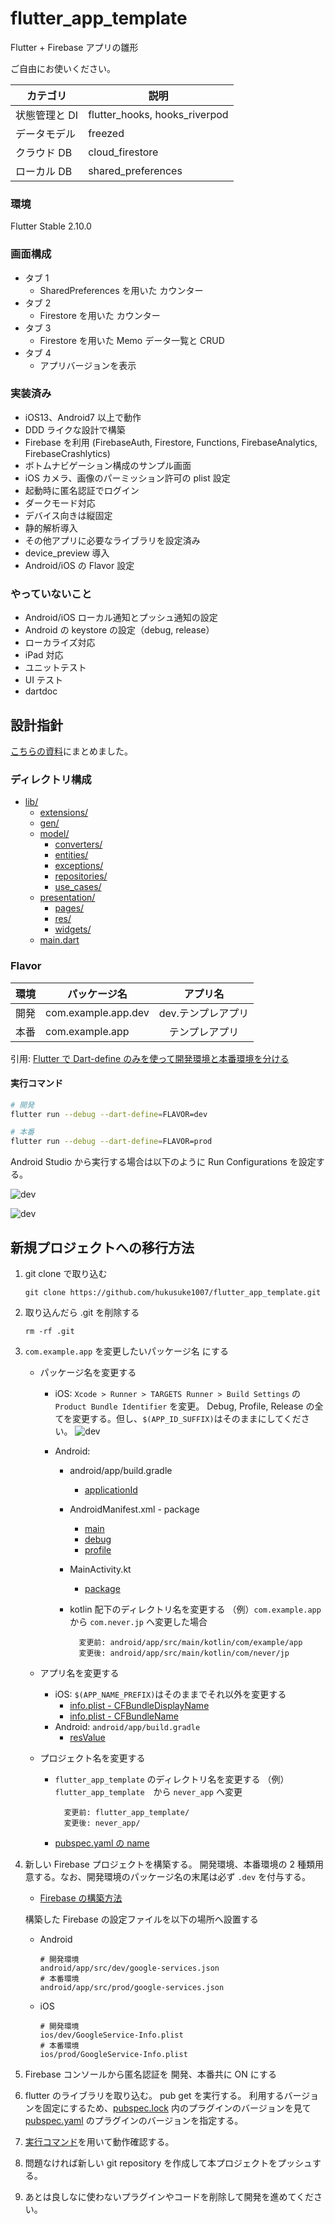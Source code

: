 # flutter_app_template

Flutter + Firebase アプリの雛形

ご自由にお使いください。

| カテゴリ      | 説明                          |
| ------------- | ----------------------------- |
| 状態管理と DI | flutter_hooks, hooks_riverpod |
| データモデル  | freezed                       |
| クラウド DB   | cloud_firestore               |
| ローカル DB   | shared_preferences            |

### 環境

Flutter Stable 2.10.0

### 画面構成

- タブ 1
  - SharedPreferences を用いた カウンター
- タブ 2
  - Firestore を用いた カウンター
- タブ 3
  - Firestore を用いた Memo データ一覧と CRUD
- タブ 4
  - アプリバージョンを表示

### 実装済み

- iOS13、Android7 以上で動作
- DDD ライクな設計で構築
- Firebase を利用 (FirebaseAuth, Firestore, Functions, FirebaseAnalytics, FirebaseCrashlytics)
- ボトムナビゲーション構成のサンプル画面
- iOS カメラ、画像のパーミッション許可の plist 設定
- 起動時に匿名認証でログイン
- ダークモード対応
- デバイス向きは縦固定
- 静的解析導入
- その他アプリに必要なライブラリを設定済み
- device_preview 導入
- Android/iOS の Flavor 設定

### やっていないこと

- Android/iOS ローカル通知とプッシュ通知の設定
- Android の keystore の設定（debug, release）
- ローカライズ対応
- iPad 対応
- ユニットテスト
- UI テスト
- dartdoc

## 設計指針

[こちらの資料](https://docs.google.com/presentation/d/19XERQBG-aWWD7R5NEJCyS8VXSeUL9KTENOe0ChYz_1M)にまとめました。

### ディレクトリ構成

- [lib/](./lib)
  - [extensions/](./lib/extensions)
  - [gen/](./lib/gen)
  - [model/](./lib/model)
    - [converters/](./lib/model/converters)
    - [entities/](./lib/model/entities)
    - [exceptions/](./lib/model/exceptions)
    - [repositories/](./lib/model/repositories)
    - [use_cases/](./lib/model/use_cases)
  - [presentation/](./lib/presentation)
    - [pages/](./lib/presentation/pages)
    - [res/](./lib/presentation/res)
    - [widgets/](./lib/presentation/widgets)
  - [main.dart](./lib/main.dart)

### Flavor

| 環境 | パッケージ名        | アプリ名           |
| ---- | ------------------- | ------------------ |
| 開発 | com.example.app.dev | dev.テンプレアプリ |
| 本番 | com.example.app     | 　テンプレアプリ   |

引用: [Flutter で Dart-define のみを使って開発環境と本番環境を分ける](https://zenn.dev/riscait/articles/separating-environments-in-flutter)

#### 実行コマンド

```sh
# 開発
flutter run --debug --dart-define=FLAVOR=dev

# 本番
flutter run --debug --dart-define=FLAVOR=prod
```

Android Studio から実行する場合は以下のように Run Configurations を設定する。

![dev](./doc/images/run_configuration_debug_dev.png)

![dev](./doc/images/run_configuration_debug_prod.png)

## 新規プロジェクトへの移行方法

1.  git clone で取り込む

    ```
    git clone https://github.com/hukusuke1007/flutter_app_template.git
    ```

2.  取り込んだら .git を削除する

    ```
    rm -rf .git
    ```

3.  `com.example.app` を変更したいパッケージ名 にする

    - パッケージ名を変更する

      - iOS:
        `Xcode > Runner > TARGETS Runner > Build Settings` の `Product Bundle Identifier` を変更。
        Debug, Profile, Release の全てを変更する。但し、`$(APP_ID_SUFFIX)`はそのままにしてください。
        ![dev](./doc/images/product_bundle_identifier.png)
      - Android:

        - android/app/build.gradle
          - [applicationId](./android/app/build.gradle#L70)
        - AndroidManifest.xml - package

          - [main](./android/app/src/main/AndroidManifest.xml#L2)
          - [debug](./android/app/src/debug/AndroidManifest.xml#L2)
          - [profile](./android/app/src/profile/AndroidManifest.xml#L2)

        - MainActivity.kt
          - [package](./android/app/src/main/kotlin/com/example/app/MainActivity.kt#L1)
        - kotlin 配下のディレクトリ名を変更する
          （例）`com.example.app` から `com.never.jp` へ変更した場合
          ```
            変更前: android/app/src/main/kotlin/com/example/app
            変更後: android/app/src/main/kotlin/com/never/jp
          ```

    - アプリ名を変更する

      - iOS: `$(APP_NAME_PREFIX)`はそのままでそれ以外を変更する
        - [info.plist - CFBundleDisplayName](./ios/Runner/Info.plist#L16)
        - [info.plist - CFBundleName](./ios/Runner/Info.plist#L24)
      - Android: `android/app/build.gradle`
        - [resValue](./android/app/build.gradle#L80)

    - プロジェクト名を変更する

      - `flutter_app_template` のディレクトリ名を変更する
        （例）`flutter_app_template`　から `never_app` へ変更

        ```
          変更前: flutter_app_template/
          変更後: never_app/
        ```

      - [pubspec.yaml の name](./pubspec.yaml#L1)

4.  新しい Firebase プロジェクトを構築する。
    開発環境、本番環境の 2 種類用意する。なお、開発環境のパッケージ名の末尾は必ず `.dev` を付与する。

    - [Firebase の構築方法](https://firebase.flutter.dev/docs/overview)

    構築した Firebase の設定ファイルを以下の場所へ設置する

    - Android

      ```
      # 開発環境
      android/app/src/dev/google-services.json
      # 本番環境
      android/app/src/prod/google-services.json
      ```

    - iOS

      ```
      # 開発環境
      ios/dev/GoogleService-Info.plist
      # 本番環境
      ios/prod/GoogleService-Info.plist
      ```

5.  Firebase コンソールから匿名認証を 開発、本番共に ON にする

6.  flutter のライブラリを取り込む。 pub get を実行する。
    利用するバージョンを固定にするため、[pubspec.lock](./pubspec.lock) 内のプラグインのバージョンを見て [pubspec.yaml](./pubspec.yaml) のプラグインのバージョンを指定する。

7.  [実行コマンド](#実行コマンド)を用いて動作確認する。

8.  問題なければ新しい git repository を作成して本プロジェクトをプッシュする。

9.  あとは良しなに使わないプラグインやコードを削除して開発を進めてください。
